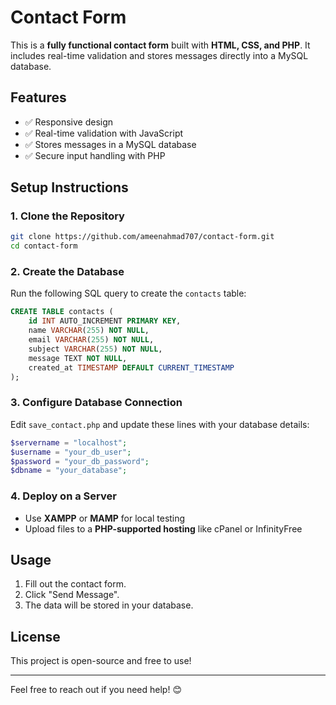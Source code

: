 # Contact Form

This is a **fully functional contact form** built with **HTML, CSS, and PHP**. It includes real-time validation and stores messages directly into a MySQL database.

## Features
- ✅ Responsive design
- ✅ Real-time validation with JavaScript
- ✅ Stores messages in a MySQL database
- ✅ Secure input handling with PHP

## Setup Instructions

### 1. Clone the Repository
```sh
git clone https://github.com/ameenahmad707/contact-form.git
cd contact-form
```

### 2. Create the Database
Run the following SQL query to create the `contacts` table:
```sql
CREATE TABLE contacts (
    id INT AUTO_INCREMENT PRIMARY KEY,
    name VARCHAR(255) NOT NULL,
    email VARCHAR(255) NOT NULL,
    subject VARCHAR(255) NOT NULL,
    message TEXT NOT NULL,
    created_at TIMESTAMP DEFAULT CURRENT_TIMESTAMP
);
```

### 3. Configure Database Connection
Edit `save_contact.php` and update these lines with your database details:
```php
$servername = "localhost";
$username = "your_db_user";
$password = "your_db_password";
$dbname = "your_database";
```

### 4. Deploy on a Server
- Use **XAMPP** or **MAMP** for local testing
- Upload files to a **PHP-supported hosting** like cPanel or InfinityFree

## Usage
1. Fill out the contact form.
2. Click "Send Message".
3. The data will be stored in your database.

## License
This project is open-source and free to use!

---

Feel free to reach out if you need help! 😊

